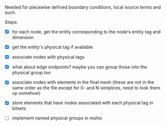 Needed for piecewise defined boundary conditions, local source terms and such.

Steps:
- [x] for each node, get the entity corresponding to the node's entity tag and dimension
- [x] get the entity's physical tag if available
- [x] associate nodes with physical tags
- [x] what about edge endpoints? maybe you can group those into the physical group too
- [x] associate nodes with elements in the final mesh
  (these are not in the same order as the file
  except for 0- and N-simplices,
  need to look them up somehow)
- [x] store elements that have nodes associated with each physical tag in bitsets
- [ ] implement named physical groups in mshio

